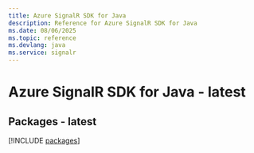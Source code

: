 ```yaml
---
title: Azure SignalR SDK for Java
description: Reference for Azure SignalR SDK for Java
ms.date: 08/06/2025
ms.topic: reference
ms.devlang: java
ms.service: signalr
---
```

# Azure SignalR SDK for Java - latest
## Packages - latest
[!INCLUDE [packages](signalr-index.md)]